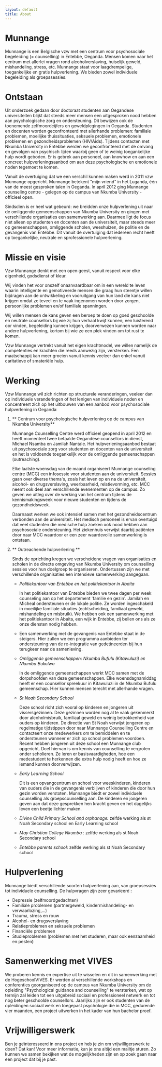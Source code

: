 ```yaml
---
layout: default
title: About
---
```

# Munnange

Munnange is een Belgische vzw met een centrum voor psychosociale begeleiding
(= counselling) in Entebbe, Oeganda. Mensen komen naar het centrum met 
allerlei vragen rond alcoholverslaving, huiselijk geweld, mishandeling,
stress, etc. Munnange staat voor laagdrempelige, toegankelijke en gratis
hulpverlening. We bieden zowel individuele begeleiding als groepssessies.


# Ontstaan

Uit onderzoek gedaan door doctoraat studenten aan Oegandese universiteiten
blijkt dat steeds meer mensen een uitgesproken nood hebben aan psychologische
zorg en ondersteuning. Dit bewijzen ook de toenemende zelfmoordcijfers en
geweldplegingen in Oeganda. Studenten en docenten worden geconfronteerd met
allerhande problemen: familiale problemen, moeilijke thuissituaties, seksuele
problemen, emotionele problemen en gezondheidsproblemen (HIV/Aids). Tijdens
contacten met Nkumba University in Entebbe werden we geconfronteerd met de
omvang en gevolgen van psychisch lijden waarbij geen of te weinig
toegankelijke hulp wordt geboden. Er is gebrek aan personeel, aan knowhow en
aan een concreet hulpverleningsaanbod om aan deze psychologische en 
emotionele noden tegemoet te komen.

Vanuit de overtuiging dat we een verschil kunnen maken werd in 2011 
vzw Munnange opgericht. Munnange betekent "mijn vriend" in het Luganda, 
&eacute;&eacute;n van de meest gesproken talen in Oeganda. In april 2012 ging 
Munnange counseling centre - gelegen op de campus van Nkumba University - 
officieel open.

Sindsdien is er heel wat gebeurd: we breidden onze hulpverlening uit naar de
omliggende gemeenschappen van Nkumba University en gingen met verschillende
organisaties een samenwerking aan. Daarmee ligt de focus niet alleen op
studenten en docenten aan de universiteit, maar steeds meer op gemeenschappen,
omliggende scholen, weeshuizen, de politie en de gevangenis van Entebbe. Dit
vanuit de overtuiging dat iedereen recht heeft op toegankelijke, neutrale en
sprofessionele hulpverlening.

# Missie en visie

Vzw Munnange denkt met een open geest, vanuit respect voor elke eigenheid,
godsdienst of kleur.

Wij vinden het voor onszelf onaanvaardbaar om in een wereld te leven waarin
intelligente en gemotiveerde mensen die graag hun steentje willen bijdragen
aan de ontwikkeling en vooruitgang van hun land die kans niet krijgen omdat
ze teveel en te vaak ingenomen worden door zorgen, persoonlijke problemen
en/of familiale spanningen.

Wij willen mensen de kans geven een beroep te doen op goed geschoolde en
neutrale counsellors bij wie zij hun verhaal kwijt kunnen, een luisterend oor
vinden, begeleiding kunnen krijgen, doorverwezen kunnen worden naar andere
hulpverlening, kortom bij wie ze een plek vinden om tot rust te komen.

Vzw Munnange vertrekt vanuit het eigen krachtmodel, we willen namelijk de
competenties en krachten die reeds aanwezig zijn, versterken. Een maatschappij
kan meer groeien vanuit kennis veeleer dan enkel vanuit caritatieve of 
smateri&euml;le hulp.

# Werking

Vzw Munnange wil zich richten op structurele veranderingen, veeleer dan op individuele veranderingen of het lenigen van individuele noden en concentreert zich op het uitbouwen van een aanbod voor psychosociale hulpverlening in Oeganda:

1. ** Centrum voor psychologische hulpverlening op de campus van Nkumba University**

    Munnange Counselling Centre werd officieel geopend in april 2012 en heeft
    momenteel twee betaalde Oegandese counsellors in dienst, Michael Nsamba en
    Jamilah Nantale. Het hulpverleningsaanbod bestaat uit psychosociale zorg
    voor studenten en docenten van de universiteit en het is voldoende
    toegankelijk voor de omliggende gemeenschappen (outreaching).

    Elke laatste woensdag van de maand organiseert Munnange counseling centre
    (MCC) een infosessie voor studenten aan de universiteit. Sessies gaan over
    diverse thema's, zoals het leven op en na de universiteit, alcohol- en
    drugsverslaving, weerbaarheid, relatievorming, etc. MCC neemt ook deel aan 
    verschillende evenementen op de campus. Zo geven we uitleg over de werking
    van het centrum tijdens de kennismakingsweek voor nieuwe studenten en 
    tijdens de gezondheidsweek.

    Daarnaast werken we ook intensief samen met het gezondheidscentrum
    verbonden aan de universiteit. Het medisch personeel is ervan overtuigd
    dat veel studenten die medische hulp zoeken ook nood hebben aan
    psychosociale ondersteuning. Het ziekenhuis verwijst daarbij
    pati&euml;nten door naar MCC waardoor er een zeer waardevolle
    samenwerking is ontstaan.

1. ** Outreachende hulpverlening **

    Sinds de oprichting kregen we verscheidene vragen van organisaties en
    scholen in de directe omgeving van Nkumba University om counselling
    sessies voor hun doelgroep te organiseren. Ondertussen zijn we met
    verschillende organisaties een intensieve samenwerking aangegaan.

    - _Politiekantoor van Entebbe en het politiekantoor in Abaita_

        In het politiekantoor van Entebbe bieden we twee dagen per week
        counseling aan op het departement 'familie en gezin'. Jamilah en
        Micheal ondersteunen er de lokale politie. Ze worden ingeschakeld in
        moeilijke familiale situaties (echtscheiding, familiaal geweld,
        mishandeling en misbruik). We hebben ook een samenwerking met het
        politiekantoor in Abaita, een wijk in Entebbe, zij bellen ons als ze
        onze diensten nodig hebben.

    - Een samenwerking met de gevangenis van Entebbe staat in de steigers. 
    Hier zullen we een programma aanbieden ter ondersteuning van de
    re-integratie van gedetineerden bij hun terugkeer naar de samenleving.

    - _Omliggende gemeenschappen: Nkumba Bufulu (Kitawuluzi) en 
    Nkumba Bukolwa_

        In de omliggende gemeenschappen werkt MCC samen met de dorpshoofden
        van deze gemeenschappen. Elke woensdagnamiddag heeft er een counsellor
        spreekuur in Kitawuluzi in de Nkumba Bufulu gemeenschap. Hier kunnen
        mensen terecht met allerhande vragen.

    - _St Noah Secondary School_

        Deze school richt zich vooral op kinderen en jongeren uit
        vissersgezinnen. Deze gezinnen worden nog al te vaak gekenmerkt door
        alcoholmisbruik, familiaal geweld en weinig betrokkenheid van ouders
        op kinderen. De directie van St Noah verwijst jongeren op regelmatige
        tijdstippen door naar Munnange Counselling Centre en contacteert onze
        medewerkers om te bemiddelen en te ondersteunen wanneer er zich op
        school problemen voordoen. Recent hebben jongeren uit deze school een
        Munnange club opgericht. Doel hiervan is om kennis van counselling te
        vergroten onder scholieren. Ze leren er basisvaardigheden, hoe een
        medestudent te herkennen die extra hulp nodig heeft en hoe ze iemand
        kunnen doorverwijzen.
        
    - _Early Learning School_
  
        Dit is een opvangcentrum en school voor weeskinderen, kinderen van
        ouders die in de gevangenis verblijven of kinderen die door hun gezin
        worden verstoten. Munnange biedt er zowel individuele counselling als
        groepscounselling aan. De kinderen en jongeren geven aan dat deze
        gesprekken hen kracht geven en het dagelijks leven een beetje lichter
        maken.
        
    - _Divine Child Primary School and orphanage:_ zelfde werking als st Noah
    Secondary school en Early Learning school

    - _May Christian College Nkumba :_ zelfde werking als st Noah Secondary
    school
    - _Entebbe parents school:_ zelfde werking als st Noah Secondary school

 
# Hulpverlening

Munnange biedt verschillende soorten hulpverlening aan, van groepsessies tot
individuele counselling. De hulpvragen zijn zeer gevarieerd :

  - Depressie (zelfmoordgedachten)
  - Familiale problemen (partnergeweld, kindermishandeling- en verwaarlozing,...)
  - Trauma, stress en rouw
  - Alcohol- en drugsverslaving
  - Relatieproblemen en seksuele problemen
  - Financi&euml;le problemen
  - Studieproblemen (problemen met het studeren, maar ook eenzaamheid en pesten)


# Samenwerking met VIVES

We proberen kennis en expertise uit te wisselen en dit in samenwerking met de
HogeschoolVIVES. Er werden al verschillende workshops en conferenties
georganiseerd op de campus van Nkumba University om de opleiding 
"Psychological guidance and counselling" te versterken, wat op termijn zal
leiden tot een uitgebreid sociaal en professioneel netwerk en tot nog beter
geschoolde counsellors. Jaarlijks zijn er ook studenten van de opleidingen
sociaal werk en toegepast psychologie die in MCC, gedurende vier maanden,
een project uitwerken in het kader van hun bachelor proef.

# Vrijwilligerswerk

Ben je ge&iuml;nteresseerd in ons project en heb je zin om vrijwilligerswerk
te doen? Dat kan! Voor meer informatie, kan je ons altijd een mailtje sturen.
Zo kunnen we samen bekijken wat de mogelijkheden zijn en op zoek gaan naar
een project dat bij je past.
